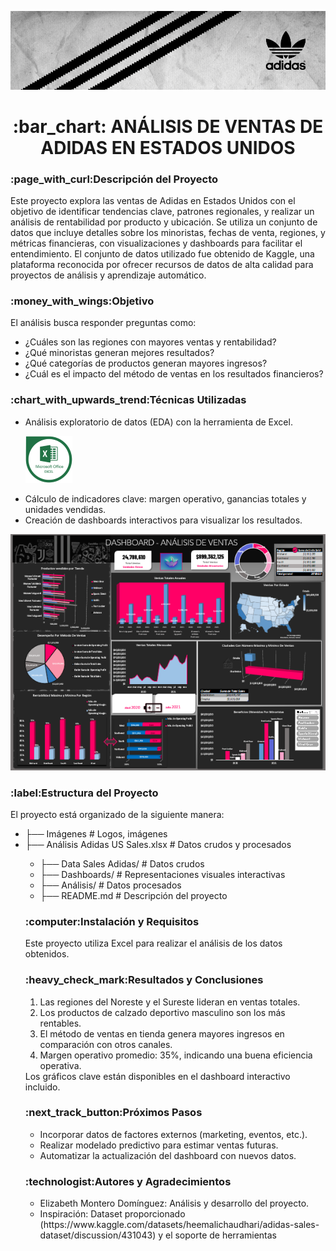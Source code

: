 ![Encabezado Logo Adidas](https://github.com/Elimntero/Analisis-Ventas-Adidas-Estados-Unidos/blob/main/Imagenes/adidas-banner.jpg)
<h1 align="center">:bar_chart: ANÁLISIS DE VENTAS DE ADIDAS EN ESTADOS UNIDOS </h1>

<p><h3>:page_with_curl:Descripción del Proyecto</h3></p><p>Este proyecto explora las ventas de Adidas en Estados Unidos con el objetivo de identificar tendencias clave, patrones regionales, y realizar un análisis de rentabilidad por producto y ubicación. Se utiliza un conjunto de datos que incluye detalles sobre los minoristas, fechas de venta, regiones, y métricas financieras, con visualizaciones y dashboards para facilitar el entendimiento.
El conjunto de datos utilizado fue obtenido de Kaggle, una plataforma reconocida por ofrecer recursos de datos de alta calidad para proyectos de análisis y aprendizaje automático.</p>

<p><h3>:money_with_wings:Objetivo</h3></p><p>El análisis busca responder preguntas como:</p>
<ul>
<li>¿Cuáles son las regiones con mayores ventas y rentabilidad?</li>
<li>¿Qué minoristas generan mejores resultados?</li>
<li>¿Qué categorías de productos generan mayores ingresos?</li>
<li>¿Cuál es el impacto del método de ventas en los resultados financieros?</li>
</ul>
<p><h3>:chart_with_upwards_trend:Técnicas Utilizadas</h3></p>
<ul>
<li>Análisis exploratorio de datos (EDA) con la herramienta de Excel. 
    
![Logo Excel](https://github.com/Elimntero/Analisis-Ventas-Adidas-Estados-Unidos/blob/main/Imagenes/Microsoft%20office%20EXCEL.png)
<li>Cálculo de indicadores clave: margen operativo, ganancias totales y unidades vendidas.
<li>Creación de dashboards interactivos para visualizar los resultados.
</ul> 

![Dashboard Adidas](https://github.com/Elimntero/Analisis-Ventas-Adidas-Estados-Unidos/blob/main/Imagenes/Dashboard%20Adidas.png)
<p><h3>:label:Estructura del Proyecto</h3></p>
<p>El proyecto está organizado de la siguiente manera:</p>
<ul>
<li>├── Imágenes            # Logos, imágenes</li>
<li>├── Análisis Adidas US Sales.xlsx           # Datos crudos y procesados</li>
    <ul>
       <li>├── Data Sales Adidas/         # Datos crudos</li>
       <li>├── Dashboards/         # Representaciones visuales interactivas</li>
       <li>├── Análisis/         # Datos procesados</li>
<li>├── README.md           # Descripción del proyecto</li>
</ul>
<p><h3>:computer:Instalación y Requisitos</h3></p>
<p>Este proyecto utiliza Excel para realizar el análisis de los datos obtenidos.</p>

<p><h3>:heavy_check_mark:Resultados y Conclusiones</h3></p>
<ol>
   <li>  Las regiones del Noreste y el Sureste lideran en ventas totales.</li>
   <li> Los productos de calzado deportivo masculino son los más rentables.</li>
   <li> El método de ventas en tienda genera mayores ingresos en comparación con otros canales.</li>
   <li>Margen operativo promedio: 35%, indicando una buena eficiencia operativa.</li>
  </ol>
Los gráficos clave están disponibles en el dashboard interactivo incluido.

<p><h3>:next_track_button:Próximos Pasos</h3></p>
<ul>
<li>Incorporar datos de factores externos (marketing, eventos, etc.).</li>
<li>Realizar modelado predictivo para estimar ventas futuras.</li>
<li>Automatizar la actualización del dashboard con nuevos datos.</li>
</ul>

<p><h3>:technologist:Autores y Agradecimientos</h3></p>
<ul>
<li>Elizabeth Montero Domínguez: Análisis y desarrollo del proyecto.
<li>Inspiración: Dataset proporcionado (https://www.kaggle.com/datasets/heemalichaudhari/adidas-sales-dataset/discussion/431043)  y el soporte de herramientas 
</ul>

